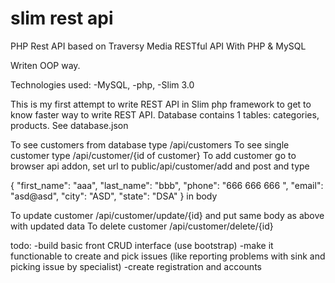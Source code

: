 # slim rest api

PHP Rest API based on Traversy Media RESTful API With PHP & MySQL

Writen OOP way.

Technologies used:
-MySQL,
-php,
-Slim 3.0

This is my first attempt to write REST API in Slim php framework to get to know faster way to write REST API. Database contains 1 tables: categories, products. See database.json

To see customers from database type /api/customers
To see single customer type /api/customer/{id of customer}
To add customer go to browser api addon, set url to public/api/customer/add and post and type

{
    "first_name": "aaa",
    "last_name": "bbb",
    "phone": "666 666 666 ",
    "email": "asd@asd",
    "city": "ASD",
    "state": "DSA"
}
in body

To update customer /api/customer/update/{id} and put same body as above with updated data
To delete customer /api/customer/delete/{id}


todo:
-build basic front CRUD interface (use bootstrap)
-make it functionable to create and pick issues (like reporting problems with sink and picking issue by specialist)
-create registration and accounts
